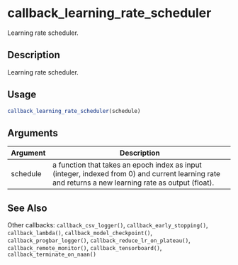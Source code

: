 # callback_learning_rate_scheduler


Learning rate scheduler.




## Description

Learning rate scheduler.





## Usage
```r
callback_learning_rate_scheduler(schedule)
```




## Arguments


Argument      |Description
------------- |----------------
schedule | a function that takes an epoch index as input (integer, indexed from 0) and current learning rate and returns a new learning rate as output (float).







## See Also

Other callbacks: 
`callback_csv_logger()`,
`callback_early_stopping()`,
`callback_lambda()`,
`callback_model_checkpoint()`,
`callback_progbar_logger()`,
`callback_reduce_lr_on_plateau()`,
`callback_remote_monitor()`,
`callback_tensorboard()`,
`callback_terminate_on_naan()`



